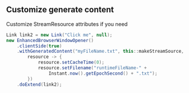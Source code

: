 ## Customize generate content

Customize StreamResource attributes if you need

```java
Link link2 = new Link("Click me", null);
new EnhancedBrowserWindowOpener()
    .clientSide(true)
    .withGeneratedContent("myFileName.txt", this::makeStreamSource,
        resource -> {
            resource.setCacheTime(0);
            resource.setFilename("runtimeFileName-" + 
                Instant.now().getEpochSecond() + ".txt");
        })
    .doExtend(link2);
```        